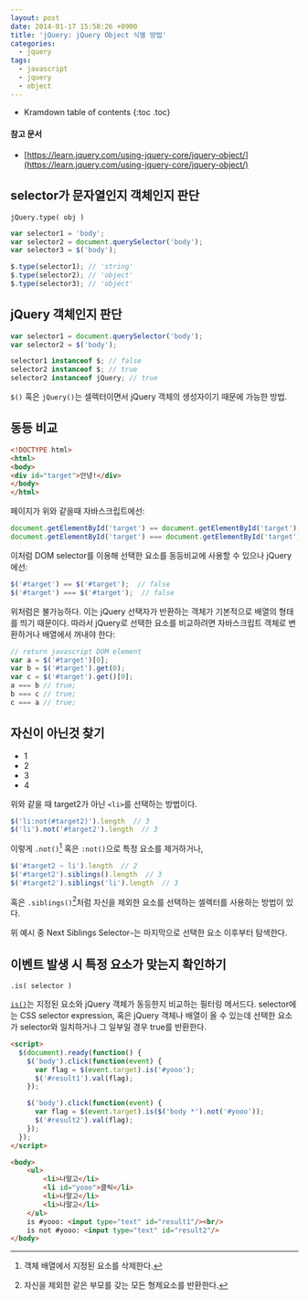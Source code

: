 ```yaml
---
layout: post
date: 2014-01-17 15:58:26 +0900
title: 'jQuery: jQuery Object 식별 방법'
categories:
  - jquery
tags:
  - javascript
  - jquery
  - object
---
```


* Kramdown table of contents
{:toc .toc}

#### 참고 문서

- [https://learn.jquery.com/using-jquery-core/jquery-object/](https://learn.jquery.com/using-jquery-core/jquery-object/)

## selector가 문자열인지 객체인지 판단

```
jQuery.type( obj )
```

```js
var selector1 = 'body';
var selector2 = document.querySelector('body');
var selector3 = $('body');

$.type(selector1); // 'string'
$.type(selector2); // 'object'
$.type(selector3); // 'object'
```

## jQuery 객체인지 판단

```js
var selector1 = document.querySelector('body');
var selector2 = $('body');

selector1 instanceof $; // false
selector2 instanceof $; // true
selector2 instanceof jQuery; // true
```

`$()` 혹은 `jQuery()`는 셀렉터이면서 jQuery 객체의 생성자이기 때문에 가능한 방법.

## 동등 비교

```html
<!DOCTYPE html>
<html>
<body>
<div id="target">안녕!</div>
</body>
</html>
```

페이지가 위와 같을때 자바스크립트에선:

```js
document.getElementById('target') == document.getElementById('target');  // true
document.getElementById('target') === document.getElementById('target');  // true
```

이처럼 DOM selector를 이용해 선택한 요소를 동등비교에 사용할 수 있으나 jQuery에선:

```js
$('#target') == $('#target');  // false
$('#target') === $('#target');  // false
```

위처럼은 불가능하다. 이는 jQuery 선택자가 반환하는 객체가 기본적으로 배열의 형태를 띄기 때문이다. 따라서 jQuery로 선택한 요소를 비교하려면 자바스크립트 객체로 변환하거나 배열에서 꺼내야 한다:

```js
// return javascript DOM element
var a = $('#target')[0];
var b = $('#target').get(0);
var c = $('#target').get()[0];
a === b // true;
b === c // true;
c === a // true;
```

## 자신이 아닌것 찾기

<ul>
    <li class="numeric">1</li>
    <li id="target2" class="numeric">2</li>
    <li class="numeric">3</li>
    <li class="numeric">4</li>
</ul>

위와 같을 때 target2가 아닌 `<li>`를 선택하는 방법이다.

```js
$('li:not(#target2)').length  // 3
$('li').not('#target2').length  // 3
```

이렇게 `.not()`[^1] 혹은 `:not()`으로 특정 요소를 제거하거나,

```js
$('#target2 ~ li').length  // 2
$('#target2').siblings().length  // 3
$('#target2').siblings('li').length  // 3
```

혹은 `.siblings()`[^2]처럼 자신을 제외한 요소를 선택하는 셀렉터를 사용하는 방법이 있다.

위 예시 중 Next Siblings Selector`~`는 마지막으로 선택한 요소 이후부터 탐색한다.

## 이벤트 발생 시 특정 요소가 맞는지 확인하기

```
.is( selector )
```

[`is()`](https://api.jquery.com/is/)는 지정된 요소와 jQuery 객체가 동등한지 비교하는 필터링 메서드다. selector에는 CSS selector expression, 혹은 jQuery 객체나 배열이 올 수 있는데 선택한 요소가 selector와 일치하거나 그 일부일 경우 true를 반환한다.

```html
<script>
  $(document).ready(function() {
    $('body').click(function(event) {
      var flag = $(event.target).is('#yooo');
      $('#result1').val(flag);
    });

    $('body').click(function(event) {
      var flag = $(event.target).is($('body *').not('#yooo'));
      $('#result2').val(flag);
    });
  });
</script>

<body>
    <ul>
        <li>나말고</li>
        <li id="yooo">클릭</li>
        <li>나말고</li>
        <li>나말고</li>
    </ul>
    is #yooo: <input type="text" id="result1"/><br/>
    is not #yooo: <input type="text" id="result2"/>
</body>
```

[^1]: 객체 배열에서 지정된 요소를 삭제한다.
[^2]: 자신을 제외한 같은 부모를 갖는 모든 형제요소를 반환한다.
